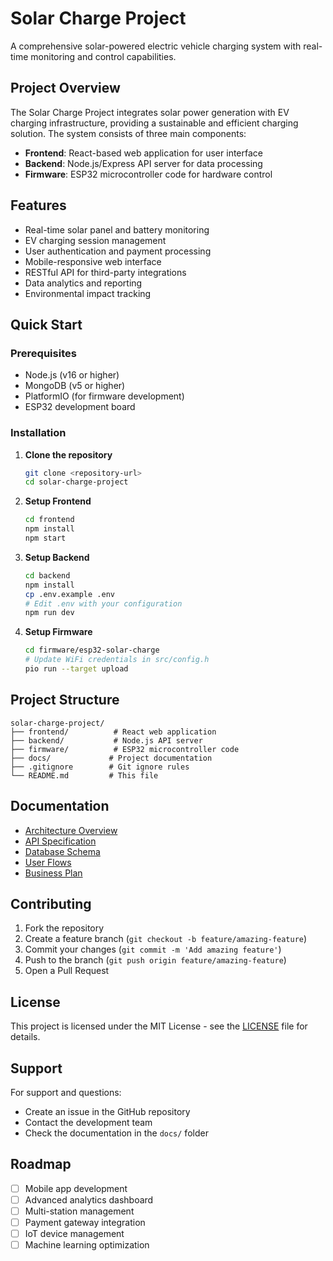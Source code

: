 # Solar Charge Project

A comprehensive solar-powered electric vehicle charging system with real-time monitoring and control capabilities.

## Project Overview

The Solar Charge Project integrates solar power generation with EV charging infrastructure, providing a sustainable and efficient charging solution. The system consists of three main components:

- **Frontend**: React-based web application for user interface
- **Backend**: Node.js/Express API server for data processing
- **Firmware**: ESP32 microcontroller code for hardware control

## Features

- Real-time solar panel and battery monitoring
- EV charging session management
- User authentication and payment processing
- Mobile-responsive web interface
- RESTful API for third-party integrations
- Data analytics and reporting
- Environmental impact tracking

## Quick Start

### Prerequisites

- Node.js (v16 or higher)
- MongoDB (v5 or higher)
- PlatformIO (for firmware development)
- ESP32 development board

### Installation

1. **Clone the repository**
   ```bash
   git clone <repository-url>
   cd solar-charge-project
   ```

2. **Setup Frontend**
   ```bash
   cd frontend
   npm install
   npm start
   ```

3. **Setup Backend**
   ```bash
   cd backend
   npm install
   cp .env.example .env
   # Edit .env with your configuration
   npm run dev
   ```

4. **Setup Firmware**
   ```bash
   cd firmware/esp32-solar-charge
   # Update WiFi credentials in src/config.h
   pio run --target upload
   ```

## Project Structure

```
solar-charge-project/
├── frontend/          # React web application
├── backend/           # Node.js API server
├── firmware/          # ESP32 microcontroller code
├── docs/             # Project documentation
├── .gitignore        # Git ignore rules
└── README.md         # This file
```

## Documentation

- [Architecture Overview](docs/architecture.md)
- [API Specification](docs/api-spec.md)
- [Database Schema](docs/database-schema.md)
- [User Flows](docs/user-flows.md)
- [Business Plan](docs/business-plan.md)

## Contributing

1. Fork the repository
2. Create a feature branch (`git checkout -b feature/amazing-feature`)
3. Commit your changes (`git commit -m 'Add amazing feature'`)
4. Push to the branch (`git push origin feature/amazing-feature`)
5. Open a Pull Request

## License

This project is licensed under the MIT License - see the [LICENSE](LICENSE) file for details.

## Support

For support and questions:
- Create an issue in the GitHub repository
- Contact the development team
- Check the documentation in the `docs/` folder

## Roadmap

- [ ] Mobile app development
- [ ] Advanced analytics dashboard
- [ ] Multi-station management
- [ ] Payment gateway integration
- [ ] IoT device management
- [ ] Machine learning optimization 